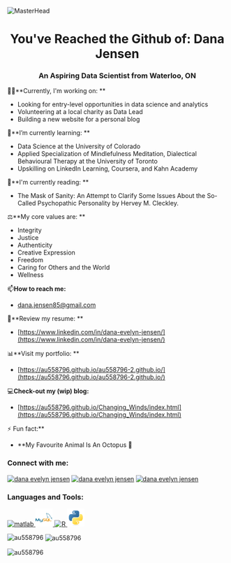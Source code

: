 ![MasterHead](https://external-content.duckduckgo.com/iu/?u=https%3A%2F%2Fstatistics-analytics.uark.edu%2F_resources%2Fimages%2Fstatistics-analytics-index.jpg&f=1&nofb=1)
<h1 align="center">You've Reached the Github of: Dana Jensen</h1>
<h3 align="center">An Aspiring Data Scientist from Waterloo, ON</h3>

👨‍💻**Currently, I'm working on: **
- Looking for entry-level opportunities in data science and analytics
- Volunteering at a local charity as Data Lead
- Building a new website for a personal blog

🌱**I’m currently learning: **
- Data Science at the University of Colorado
- Applied Specialization of Mindlefulness Meditation, Dialectical Behavioural Therapy at the University of Toronto
- Upskilling on LinkedIn Learning, Coursera, and Kahn Academy

📖**I'm currently reading: **
- The Mask of Sanity: An Attempt to Clarify Some Issues About the So-Called Psychopathic Personality by Hervey M. Cleckley.

⚖️**My core values are: **
- Integrity
- Justice
- Authenticity
- Creative Expression
- Freedom
- Caring for Others and the World
- Wellness

📫**How to reach me:** 
- dana.jensen85@gmail.com

📄**Review my resume: **
- [https://www.linkedin.com/in/dana-evelyn-jensen/](https://www.linkedin.com/in/dana-evelyn-jensen/)

📊**Visit my portfolio: **
- [https://au558796.github.io/au558796-2.github.io/](https://au558796.github.io/au558796-2.github.io/)

💻**Check-out my (wip) blog:**
- [https://au558796.github.io/Changing_Winds/index.html](https://au558796.github.io/Changing_Winds/index.html)

⚡ Fun fact:**
- **My Favourite Animal Is An Octopus 🐙

<h3 align="left">Connect with me:</h3>
<p align="left">
<a href="https://linkedin.com/in/dana evelyn jensen" target="blank"><img align="center" src="https://raw.githubusercontent.com/rahuldkjain/github-profile-readme-generator/master/src/images/icons/Social/linked-in-alt.svg" alt="dana evelyn jensen" height="30" width="40" /></a>
<a href="https://workplace.slack.com/team/U03GVBGD42U" target="blank"><img align="center" src="https://cdn.freebiesupply.com/logos/large/2x/slack-logo-icon.png" alt="dana evelyn jensen" height="30" width="40" /></a>
<a href="https://discordapp.com/users/D%C3%A6n%C3%A0#6045" target="blank"><img align="center" src="https://raw.githubusercontent.com/rahuldkjain/github-profile-readme-generator/master/src/images/icons/Social/discord.svg" alt="dana evelyn jensen" height="30" width="40" /></a>
</p>

<h3 align="left">Languages and Tools:</h3>
<p align="left"> <a href="https://www.mathworks.com/" target="_blank" rel="noreferrer"> <img src="https://upload.wikimedia.org/wikipedia/commons/2/21/Matlab_Logo.png" alt="matlab" width="40" height="40"/> </a> <a href="https://www.mysql.com/" target="_blank" rel="noreferrer"> <img src="https://raw.githubusercontent.com/devicons/devicon/master/icons/mysql/mysql-original-wordmark.svg" alt="mysql" width="40" height="40"/> <img src="https://www.rstudio.com/wp-content/uploads/2014/06/RStudio-Ball.png" alt="R" width="40" height="40"/> </a> <a href="https://www.python.org" target="_blank" rel="noreferrer"> <img src="https://raw.githubusercontent.com/devicons/devicon/master/icons/python/python-original.svg" alt="python" width="40" height="40"/> </a> </p>

<p><img align="left" src="https://github-readme-stats.vercel.app/api/top-langs?username=au558796&show_icons=true&locale=en&layout=compact&theme=tokyonight" alt="au558796" /></p>

<p>&nbsp;<img align="center" src="https://github-readme-stats.vercel.app/api?username=au558796&show_icons=true&locale=en&theme=tokyonight" alt="au558796" /></p>

<p><img align="center" src="https://github-readme-streak-stats.herokuapp.com/?user=au558796&&theme=tokyonight" alt="au558796" /></p>

